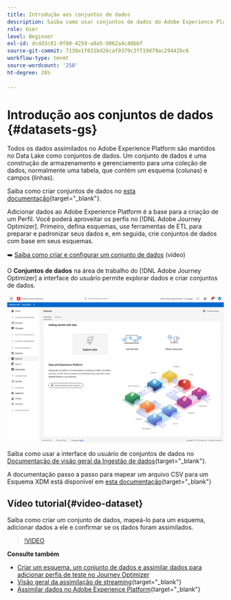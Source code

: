 ```yaml
---
title: Introdução aos conjuntos de dados
description: Saiba como usar conjuntos de dados do Adobe Experience Platform no Adobe Journey Optimizer
role: User
level: Beginner
exl-id: dcdd3c81-0f00-4259-a8a5-9062a4c40b6f
source-git-commit: 7138e1f031bd26caf9379c3ff19d79ac29442bc6
workflow-type: tm+mt
source-wordcount: '258'
ht-degree: 26%

---
```


# Introdução aos conjuntos de dados {#datasets-gs}

Todos os dados assimilados no Adobe Experience Platform são mantidos no Data Lake como conjuntos de dados. Um conjunto de dados é uma construção de armazenamento e gerenciamento para uma coleção de dados, normalmente uma tabela, que contém um esquema (colunas) e campos (linhas).

Saiba como criar conjuntos de dados no [esta documentação](https://experienceleague.adobe.com/docs/experience-platform/catalog/datasets/overview.html){target=&quot;_blank&quot;}.

Adicionar dados ao Adobe Experience Platform é a base para a criação de um Perfil. Você poderá aproveitar os perfis no [!DNL Adobe Journey Optimizer]. Primeiro, defina esquemas, use ferramentas de ETL para preparar e padronizar seus dados e, em seguida, crie conjuntos de dados com base em seus esquemas.

➡️ [Saiba como criar e configurar um conjunto de dados](#video-dataset) (vídeo)

O **Conjuntos de dados** na área de trabalho do [!DNL Adobe Journey Optimizer] a interface do usuário permite explorar dados e criar conjuntos de dados.

![](assets/datasets-home.png)

Saiba como usar a interface do usuário de conjuntos de dados no [Documentação de visão geral da Ingestão de dados](https://experienceleague.adobe.com/docs/experience-platform/ingestion/home.html?lang=pt-BR){target=&quot;_blank&quot;}.

A documentação passo a passo para mapear um arquivo CSV para um Esquema XDM está disponível em [esta documentação](https://experienceleague.adobe.com/docs/experience-platform/ingestion/tutorials/map-a-csv-file.html?lang=pt-BR){target=&quot;_blank&quot;}


## Vídeo tutorial{#video-dataset}

Saiba como criar um conjunto de dados, mapeá-lo para um esquema, adicionar dados a ele e confirmar se os dados foram assimilados.

>[!VIDEO](https://video.tv.adobe.com/v/334293?quality=12)

**Consulte também**

* [Criar um esquema, um conjunto de dados e assimilar dados para adicionar perfis de teste no Journey Optimizer](building-journeys/creating-test-profiles.md)
* [Visão geral da assimilação de streaming](https://experienceleague.adobe.com/docs/experience-platform/ingestion/streaming/overview.html?lang=pt-BR){target=&quot;_blank&quot;}
* [Assimilar dados no Adobe Experience Platform](https://experienceleague.adobe.com/docs/experience-platform/ingestion/tutorials/ingest-batch-data.html){target=&quot;_blank&quot;}
